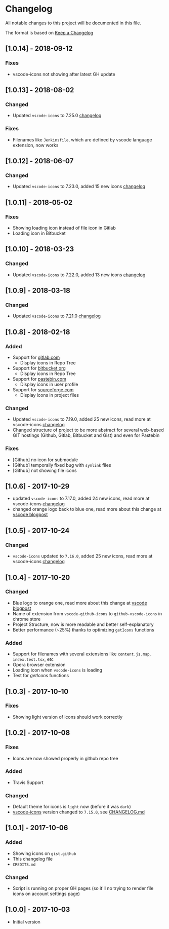 # Changelog

All notable changes to this project will be documented in this file.

The format is based on [Keep a Changelog](http://keepachangelog.com/en/1.0.0/)

## [1.0.14] - 2018-09-12

### Fixes

- vscode-icons not showing after latest GH update

## [1.0.13] - 2018-08-02

### Changed

- Updated `vscode-icons` to 7.25.0 [changelog](https://marketplace.visualstudio.com/items/robertohuertasm.vscode-icons/changelog)

### Fixes

- Filenames like `Jenkinsfile`, which are defined by vscode language extension, now
works

## [1.0.12] - 2018-06-07

### Changed

- Updated `vscode-icons` to 7.23.0, added 15 new icons [changelog](https://marketplace.visualstudio.com/items/robertohuertasm.vscode-icons/changelog)

## [1.0.11] - 2018-05-02

### Fixes

- Showing loading icon instead of file icon in Gitlab
- Loading icon in Bitbucket

## [1.0.10] - 2018-03-23

### Changed

- Updated `vscode-icons` to 7.22.0, added 13 new icons  [changelog](https://marketplace.visualstudio.com/items/robertohuertasm.vscode-icons/changelog)

## [1.0.9] - 2018-03-18

### Changed

- Updated `vscode-icons` to 7.21.0 [changelog](https://marketplace.visualstudio.com/items/robertohuertasm.vscode-icons/changelog)

## [1.0.8] - 2018-02-18

### Added

- Support for [gitlab.com](https://about.gitlab.com/)
    - Display icons in Repo Tree
- Support for [bitbucket.org](https://bitbucket.org/)
    - Display icons in Repo Tree
- Support for [pastebin.com](https://pastebin.com/)
    - Display icons in user profile
- Support for [sourceforge.com](https://sourceforge.net)
    - Display icons in project files

### Changed

- Updated `vscode-icons` to 7.19.0, added 25 new icons, read more at vscode-icons [changelog](https://marketplace.visualstudio.com/items/robertohuertasm.vscode-icons/changelog)
- Changed structure of project to be more abstract for several web-based GIT hostings (Github, Gitlab, Bitbucket and Gist) and even for Pastebin

### Fixes

- [Github] no icon for submodule
- [Github] temporally fixed bug with `symlink` files
- [Github] not showing file icons

## [1.0.6] - 2017-10-29

- updated `vscode-icons` to 7.17.0, added 24 new icons, read more at vscode-icons [changelog](https://github.com/vscode-icons/vscode-icons/blob/master/CHANGELOG.md#7170-october-28-2017)
- changed orange logo back to blue one, read more about this change at [vscode blogpost](https://code.visualstudio.com/blogs/2017/10/24/theicon)

## [1.0.5] - 2017-10-24

### Changed

- `vscode-icons` updated to `7.16.0`, added 25 new icons, read more at vscode-icons [changelog](https://github.com/vscode-icons/vscode-icons/blob/master/CHANGELOG.md#7160-october-22-2017)

## [1.0.4] - 2017-10-20

### Changed

- Blue logo to orange one, read more about this change at [vscode blogpost](https://code.visualstudio.com/updates/v1_17#_new-visual-studio-code-logo)
- Name of extension from `vscode-github-icons` to `github-vscode-icons` in chrome store
- Project Structure, now is more readable and better self-explanatory
- Better performance (~25%) thanks to optimizing `getIcons` functions

### Added

- Support for filenames with several extensions like `content.js.map`, `index.test.tsx`, etc
- Opera browser extension
- Loading icon when `vscode-icons` is loading
- Test for *getIcons* functions

## [1.0.3] - 2017-10-10

### Fixes

- Showing light version of icons should work correctly

## [1.0.2] - 2017-10-08

### Fixes

- Icons are now showed properly in github repo tree

### Added

- Travis Support

### Changed

- Default theme for icons is `light` now (before it was `dark`)
- [vscode-icons](https://github.com/vscode-icons/vscode-icons) version changed to `7.15.0`, see [CHANGELOG.md](https://github.com/vscode-icons/vscode-icons/blob/master/CHANGELOG.md)

## [1.0.1] - 2017-10-06

### Added

- Showing icons on `gist.github`
- This changelog file
- `CREDITS.md`

### Changed

- Script is running on proper GH pages (so it'll no trying to render file icons on account settings page)

## [1.0.0] - 2017-10-03

- Initial version
